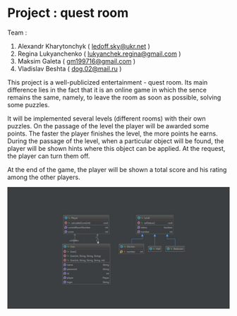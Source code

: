 # Project : quest room

Team :  
1. Alexandr Kharytonchyk ( ledoff.sky@ukr.net )
2. Regina Lukyanchenko ( lukyanchek.regina@gmail.com )
3. Maksim Galeta ( gm199716@gmail.com )
4. Vladislav Beshta ( dog.02@mail.ru )
        

This project is a well-publicized entertainment - quest room. Its main difference lies in the fact that it is an online game in which the sence remains the same, namely, to leave the room as soon as possible, solving some puzzles. 

It will be implemented several levels (different rooms) with their own puzzles. On the passage of the level the player will be awarded some points. The faster the player finishes the level, the more points he earns. During the passage of the level, when a particular object will be found, the player will be shown hints where this object can be applied. At the request, the player can turn them off. 

At the end of the game, the player will be shown a total score and his rating among the other players.



![UML](https://github.com/ReginaLukyanchenko/Java-oop/blob/master/photo5316684005506131960.jpg) 
